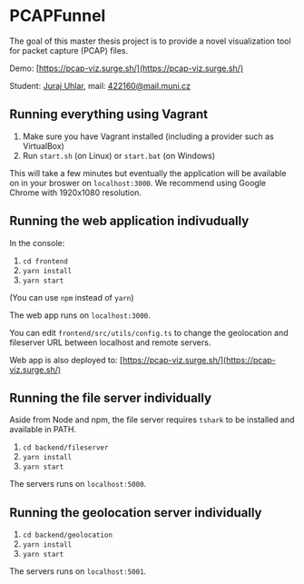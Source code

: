 # PCAPFunnel

The goal of this master thesis project is to provide a novel visualization tool for packet capture (PCAP) files.

Demo: [https://pcap-viz.surge.sh/](https://pcap-viz.surge.sh/)

Student: [Juraj Uhlar](https://is.muni.cz/auth/osoba/422160), mail: [422160@mail.muni.cz](mailto:422160@mail.muni.cz)

## Running everything using Vagrant 

1. Make sure you have Vagrant installed (including a provider such as VirtualBox)
2. Run `start.sh` (on Linux) or `start.bat` (on Windows)

This will take a few minutes but eventually the application will be available on in your broswer on `localhost:3000`.
We recommend using Google Chrome with 1920x1080 resolution.

## Running the web application indivudually

In the console:

1. `cd frontend`
2. `yarn install`
3. `yarn start`

(You can use `npm` instead of `yarn`)

The web app runs on `localhost:3000`.

You can edit `frontend/src/utils/config.ts` to change the geolocation and fileserver URL between localhost and remote servers.

Web app is also deployed to: [https://pcap-viz.surge.sh/](https://pcap-viz.surge.sh/)

## Running the file server individually

Aside from Node and npm, the file server requires `tshark` to be installed and available in PATH. 

1. `cd backend/fileserver`
2. `yarn install`
3. `yarn start`

The servers runs on `localhost:5000`.

## Running the geolocation server individually

1. `cd backend/geolocation`
2. `yarn install`
3. `yarn start`

The servers runs on `localhost:5001`.